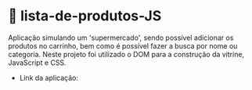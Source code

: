 # 🛒 lista-de-produtos-JS

Aplicação simulando um 'supermercado', sendo possível adicionar os produtos no carrinho, bem como é possível fazer a busca por nome ou categoria. Neste projeto foi utilizado o DOM para a construção da vitrine, JavaScript e CSS.

- Link da aplicação:
